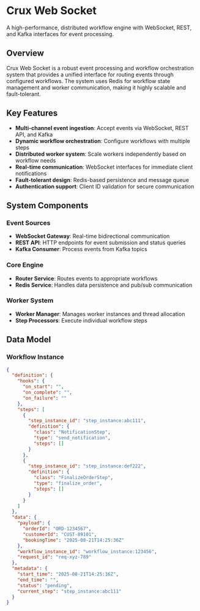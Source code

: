 # Crux Web Socket

A high-performance, distributed workflow engine with WebSocket, REST, and Kafka interfaces for event processing.

## Overview

Crux Web Socket is a robust event processing and workflow orchestration system that provides a unified interface for routing events through configured workflows. The system uses Redis for workflow state management and worker communication, making it highly scalable and fault-tolerant.

## Key Features

- **Multi-channel event ingestion**: Accept events via WebSocket, REST API, and Kafka
- **Dynamic workflow orchestration**: Configure workflows with multiple steps
- **Distributed worker system**: Scale workers independently based on workflow needs
- **Real-time communication**: WebSocket interfaces for immediate client notifications
- **Fault-tolerant design**: Redis-based persistence and message queue
- **Authentication support**: Client ID validation for secure communication

## System Components

### Event Sources

- **WebSocket Gateway**: Real-time bidirectional communication
- **REST API**: HTTP endpoints for event submission and status queries
- **Kafka Consumer**: Process events from Kafka topics

### Core Engine

- **Router Service**: Routes events to appropriate workflows
- **Redis Service**: Handles data persistence and pub/sub communication

### Worker System

- **Worker Manager**: Manages worker instances and thread allocation
- **Step Processors**: Execute individual workflow steps

## Data Model

### Workflow Instance

```json
{
  "definition": {
    "hooks": {
      "on_start": "",
      "on_complete": "",
      "on_failure": ""
    },
    "steps": [
      {
        "step_instance_id": "step_instance:abc111",
        "definition": {
          "class": "NotificationStep",
          "type": "send_notification",
          "steps": []
        }
      },
      {
        "step_instance_id": "step_instance:def222",
        "definition": {
          "class": "FinalizeOrderStep",
          "type": "finalize_order",
          "steps": []
        }
      }
    ]
  },
  "data": {
    "payload": {
      "orderId": "ORD-1234567",
      "customerId": "CUST-89101",
      "bookingTime": "2025-08-21T14:25:36Z"
    },
    "workflow_instance_id": "workflow_instance:123456",
    "request_id": "req-xyz-789"
  },
  "metadata": {
    "start_time": "2025-08-21T14:25:36Z",
    "end_time": "",
    "status": "pending",
    "current_step": "step_instance:abc111"
  }
}